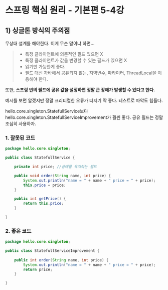 # 스프링 핵심 원리 - 기본편 5-4강
## 1) 싱글톤 방식의 주의점
무상태 설계를 해야한다. 이게 무슨 말이냐 하면...

> - 특정 클라이언트에 의존적인 필드 있으면 X
> - 특정 클라이언트가 값을 변경할 수 있는 필드가 있으면 X
> - 읽기만 가능한게 좋다.
> - 필드 대신 자바에서 공유되지 않는, 지역변수, 파라미터, ThreadLocal을 이용해야 한다.

또한, **스프링 빈의 필드에 공유 값을 설정하면 정말 큰 장애가 발생할 수 있다고 한다.**

예시를 보면 알겠지만 정말 크리티컬한 오류가 터지기 딱 좋다. 테스트로 파악도 힘들다.

hello.core.singleton.StatefullService보다 hello.core.singleton.StatefullServiceImprovement가 훨씬 좋다.
공유 필드는 정말 조심히 사용하자.

### 1. 잘못된 코드
```java
package hello.core.singleton;

public class StatefullService {

    private int price; //상태를 유지하는 필드

    public void order(String name, int price) {
        System.out.println("name = " + name + " price = " + price);
        this.price = price;
    }

    public int getPrice() {
        return this.price;
    }

}

```

### 2. 좋은 코드
```java
package hello.core.singleton;

public class StatefullServiceImprovement {
    
    public int order(String name, int price) {
        System.out.println("name = " + name + " price = " + price);
        return price;
    }

}

```